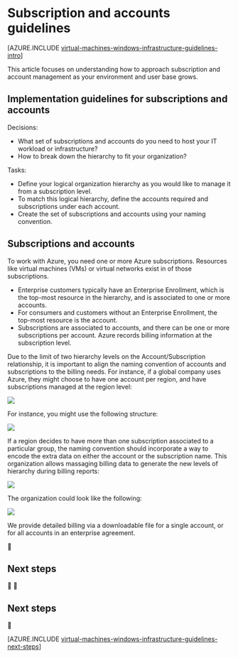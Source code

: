 <properties
	pageTitle="Subscription and Accounts Guidelines | Azure"
	description="Learn about the key design and implementation guidelines for subscriptions and accounts on Azure."
	documentationCenter=""
	services="virtual-machines-windows"
	authors="iainfoulds"
	manager="timlt"
	editor=""
	tags="azure-resource-manager"/>

<tags
	ms.service="virtual-machines-windows"
	ms.workload="infrastructure-services"
	ms.tgt_pltfrm="vm-windows"
	ms.devlang="na"
	ms.topic="article"
	ms.date="09/08/2016"
	wacn.date=""
	ms.author="iainfou"/>

# Subscription and accounts guidelines

[AZURE.INCLUDE [virtual-machines-windows-infrastructure-guidelines-intro](../../includes/virtual-machines-windows-infrastructure-guidelines-intro.md)] 

This article focuses on understanding how to approach subscription and account management as your environment and user base grows.


## Implementation guidelines for subscriptions and accounts

Decisions:

- What set of subscriptions and accounts do you need to host your IT workload or infrastructure?
- How to break down the hierarchy to fit your organization?

Tasks:

- Define your logical organization hierarchy as you would like to manage it from a subscription level.
- To match this logical hierarchy, define the accounts required and subscriptions under each account.
- Create the set of subscriptions and accounts using your naming convention.


## Subscriptions and accounts

To work with Azure, you need one or more Azure subscriptions. Resources like virtual machines (VMs) or virtual networks exist in of those subscriptions.

- Enterprise customers typically have an Enterprise Enrollment, which is the top-most resource in the hierarchy, and is associated to one or more accounts.
- For consumers and customers without an Enterprise Enrollment, the top-most resource is the account.
- Subscriptions are associated to accounts, and there can be one or more subscriptions per account. Azure records billing information at the subscription level.

Due to the limit of two hierarchy levels on the Account/Subscription relationship, it is important to align the naming convention of accounts and subscriptions to the billing needs. For instance, if a global company uses Azure, they might choose to have one account per region, and have subscriptions managed at the region level:

![](./media/virtual-machines-common-infrastructure-service-guidelines/sub01.png)

For instance, you might use the following structure:

![](./media/virtual-machines-common-infrastructure-service-guidelines/sub02.png)

If a region decides to have more than one subscription associated to a particular group, the naming convention should incorporate a way to encode the extra data on either the account or the subscription name. This organization allows massaging billing data to generate the new levels of hierarchy during billing reports:

![](./media/virtual-machines-common-infrastructure-service-guidelines/sub03.png)

The organization could look like the following:

![](./media/virtual-machines-common-infrastructure-service-guidelines/sub04.png)

We provide detailed billing via a downloadable file for a single account, or for all accounts in an enterprise agreement.



## Next steps


## <a name="next-steps"></a>Next steps


[AZURE.INCLUDE [virtual-machines-windows-infrastructure-guidelines-next-steps](../../includes/virtual-machines-windows-infrastructure-guidelines-next-steps.md)]